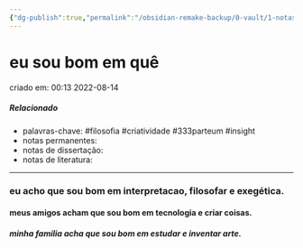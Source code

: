 ```yaml
---
{"dg-publish":true,"permalink":"/obsidian-remake-backup/0-vault/1-notas-literais/insight-pensamento-e-meditacao/eu-sou-bom-em-que/","tags":["filosofia","criatividade","333parteum","insight"],"dgHomeLink":true,"dgShowLocalGraph":true,"dgShowFileTree":true,"dgEnableSearch":true,"noteIcon":""}
---
```



# eu sou bom em quê
criado em: 00:13 2022-08-14

##### Relacionado
- palavras-chave: #filosofia  #criatividade #333parteum #insight 
- notas permanentes: 
- notas de dissertação:
- notas de literatura: 
---

### eu acho que sou bom em interpretacao, filosofar e exegética.
#### meus amigos acham que sou bom em tecnologia e criar coisas.
##### minha familia acha que sou bom em estudar e inventar arte.

